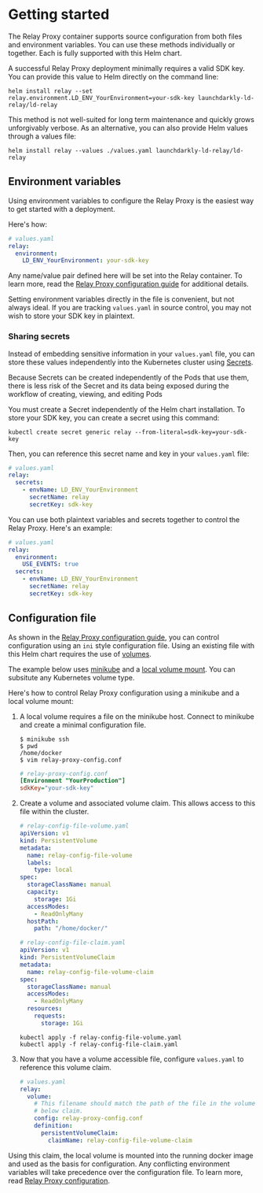 # Getting started

The Relay Proxy container supports source configuration from both files and environment variables. You can use these methods individually or together. Each is fully supported with this Helm chart.

A successful Relay Proxy deployment minimally requires a valid SDK key. You can provide this value to Helm directly on the command line:

```shell
helm install relay --set relay.environment.LD_ENV_YourEnvironment=your-sdk-key launchdarkly-ld-relay/ld-relay
```

This method is not well-suited for long term maintenance and quickly grows unforgivably verbose. As an alternative, you can also provide Helm values through a values file:

```shell
helm install relay --values ./values.yaml launchdarkly-ld-relay/ld-relay
```

## Environment variables

Using environment variables to configure the Relay Proxy is the easiest way to get started with a deployment.

Here's how:

```yaml
# values.yaml
relay:
  environment:
    LD_ENV_YourEnvironment: your-sdk-key
```
Any name/value pair defined here will be set into the Relay container. To learn more, read the [Relay Proxy configuration guide][proxy-config] for additional details.

Setting environment variables directly in the file is convenient, but not always ideal. If you are tracking `values.yaml` in source control, you may not wish to store your SDK key in plaintext.

### Sharing secrets

Instead of embedding sensitive information in your `values.yaml` file, you can store these values independently into the Kubernetes cluster using [Secrets].

Because Secrets can be created independently of the Pods that use them, there is less risk of the Secret and its data being exposed during the workflow of creating, viewing, and editing Pods

You must create a Secret independently of the Helm chart installation. To store your SDK key, you can create a secret using this command:

```shell
kubectl create secret generic relay --from-literal=sdk-key=your-sdk-key
```

Then, you can reference this secret name and key in your `values.yaml` file:

```yaml
# values.yaml
relay:
  secrets:
    - envName: LD_ENV_YourEnvironment
      secretName: relay
      secretKey: sdk-key
```

You can use both plaintext variables and secrets together to control the Relay Proxy. Here's an example:

```yaml
# values.yaml
relay:
  environment:
    USE_EVENTS: true
  secrets:
    - envName: LD_ENV_YourEnvironment
      secretName: relay
      secretKey: sdk-key
```

## Configuration file

As shown in the [Relay Proxy configuration guide][proxy-config], you can control configuration using an `ini` style configuration file. Using an existing file with this Helm chart requires the use of [volumes].

The example below uses [minikube] and a [local volume mount][local-volume]. You can subsitute any Kubernetes volume type.

Here's how to control Relay Proxy configuration using a minikube and a local volume mount:

1. A local volume requires a file on the minikube host. Connect to minikube and create a minimal configuration file.

    ```shell
    $ minikube ssh
    $ pwd
    /home/docker
    $ vim relay-proxy-config.conf
    ```

   ```ini
   # relay-proxy-config.conf
   [Environment "YourProduction"]
   sdkKey="your-sdk-key"
   ```

2. Create a volume and associated volume claim. This allows access to this file within the cluster.

    ```yaml
    # relay-config-file-volume.yaml
    apiVersion: v1
    kind: PersistentVolume
    metadata:
      name: relay-config-file-volume
      labels:
        type: local
    spec:
      storageClassName: manual
      capacity:
        storage: 1Gi
      accessModes:
        - ReadOnlyMany
      hostPath:
        path: "/home/docker/"

    # relay-config-file-claim.yaml
    apiVersion: v1
    kind: PersistentVolumeClaim
    metadata:
      name: relay-config-file-volume-claim
    spec:
      storageClassName: manual
      accessModes:
        - ReadOnlyMany
      resources:
        requests:
          storage: 1Gi
    ```

    ```shell
    kubectl apply -f relay-config-file-volume.yaml
    kubectl apply -f relay-config-file-claim.yaml
    ```

3. Now that you have a volume accessible file, configure `values.yaml` to reference this volume claim.

    ```yaml
    # values.yaml
    relay:
      volume:
        # This filename should match the path of the file in the volume used in the
        # below claim.
        config: relay-proxy-config.conf
        definition:
          persistentVolumeClaim:
            claimName: relay-config-file-volume-claim
    ```

Using this claim, the local volume is mounted into the running docker image and used as the basis for configuration. Any conflicting environment variables will take precedence over the configuration file. To learn more, read [Relay Proxy configuration][proxy-config].

[proxy-config]: https://github.com/launchdarkly/ld-relay/blob/v6/docs/configuration.md
[minikube]: https://minikube.sigs.k8s.io/docs/start/
[volumes]: https://kubernetes.io/docs/concepts/storage/volumes/
[local-volume]: https://kubernetes.io/docs/concepts/storage/volumes/#local
[secrets]: https://kubernetes.io/docs/concepts/configuration/secret/
